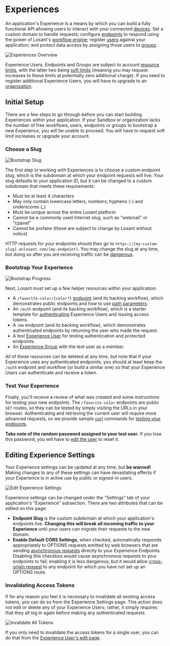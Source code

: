 # Experiences

An application's Experience is a means by which you can build a fully functional API allowing users to interact with your connected [devices](/devices/overview/). Set a custom domain to handle requests; configure [endpoints](/experiences/endpoints/) to respond using the power of Losant's [workflow engine](/workflows/overview/); register [users](/experiences/users/) against your application; and protect data access by assigning those users to [groups](/experiences/groups/).

![Experiences Overview](/images/experiences/experiences-overview.png "Experiences Overview")

Experience Users, Endpoints and Groups are subject to account [resource limits](/organizations/resource-limits/), with the latter two being [soft limits](/organizations/resource-limits/#soft-limited-resources) (meaning you may request increases to these limits at potentially zero additional charge). If you need to register additional Experience Users, you will have to upgrade to an [organization](/organizations/overview/).

## Initial Setup

There are a few steps to go through before you can start building Experiences within your application. If your Sandbox or organization lacks the number of free workflows, users, endpoints or groups to bootstrap a new Experience, you will be unable to proceed. You will have to request soft limit increases or upgrade your account.

### Choose a Slug

![Bootstrap Slug](/images/experiences/bootstrap-slug.png "Bootstrap Slug")

The first step in working with Experiences is to choose a custom endpoint slug, which is the subdomain at which your endpoint requests will live. Your slug defaults to your application ID, but it can be changed to a custom subdomain that meets these requirements:

*   Must be at least 4 characters
*   May only contain lowercase letters, numbers, hyphens (-) and underscores (\_)
*   Must be unique across the entire Losant platform
*   Cannot be a commonly used Internet slug, such as "webmail" or "cpanel"
*   Cannot be profane (these are subject to change by Losant without notice)

HTTP requests for your endpoints should then go to `https://[my-custom-slug].onlosant.com/[my-endpoint]`. You may change the slug at any time, but doing so after you are receiving traffic can be [dangerous](#editing-experience-settings).

### Bootstrap Your Experience

![Bootstrap Progress](/images/experiences/bootstrap-progress.png "Bootstrap Progress")

Next, Losant must set up a few helper resources within your application:

*   A `/favorite-color/{color?}` [endpoint](/experiences/endpoints/) (and its backing workflow), which demonstrates public endpoints and how to use [path parameters](/experiences/endpoints/#route).
*   An `/auth` endpoint (and its backing workflow), which is a starter template for [authenticating](/workflows/experience/authenticate) Experience Users and issuing access tokens.
*   A `/me` endpoint (and its backing workflow), which demonstrates authenticated endpoints by returning the user who made the request.
*   A test [Experience User](/experiences/users/) for testing authentication and protected endpoints.
*   An [Experience Group](/experiences/groups/) with the test user as a member.

All of these resources can be deleted at any time, but note that if your Experience uses any authenticated endpoints, you should at least keep the `/auth` endpoint and workflow (or build a similar one) so that your Experience Users can authenticate and receive a token.

### Test Your Experience

Finally, you'll receive a review of what was created and some instructions for testing your new endpoints. The `/favorite-color`  endpoints are public `GET` routes, so they can be tested by simply visiting the URLs in your browser. Authenticating and retrieving the current user will require more advanced requests, so we provide sample [curl](https://curl.haxx.se/) commands for [testing your endpoints](/experiences/endpoints/#using-endpoints).

**Take note of the random password assigned to your test user.** If you lose this password, you will have to [edit the user](/experiences/users/#required-fields) to reset it.

## Editing Experience Settings

Your Experience settings can be updated at any time, but **be warned!** Making changes to any of these settings can have devastating effects if your Experience is in active use by public or signed-in users.

![Edit Experience Settings](/images/experiences/settings-fields.png "Edit Experience Settings")

Experience settings can be changed under the "Settings" tab of your application's "Experience" subsection. There are two attributes that can be edited on this page:

*   **Endpoint Slug** is the custom subdomain at which your application's endpoints live. **Changing this will break all incoming traffic to your Experience** until your users can migrate their requests to the new domain.
*   **Enable Default CORS Settings**, when checked, automatically responds appropriately to OPTIONS requests emitted by web browsers that are sending [asynchronous requests](https://developer.mozilla.org/en-US/docs/Web/API/XMLHttpRequest/Synchronous_and_Asynchronous_Requests) directly to your Experience Endpoints. Disabling this checkbox would cause asynchronous requests to your endpoints to fail; enabling it is less dangerous, but it would allow [cross-origin request](https://developer.mozilla.org/en-US/docs/Web/HTTP/Access_control_CORS) to any endpoint for which you have not set up an OPTIONS route.

### Invalidating Access Tokens

If for any reason you feel it is necessary to invalidate all existing access tokens, you can do so from the Experience Settings page. This action does not edit or delete any of your Experience Users; rather, it simply requires that they all log in again before making any authenticated requests.

![Invalidate All Tokens](/images/experiences/settings-invalidate-tokens.png "Invalidate All Tokens")

If you only need to invalidate the access tokens for a single user, you can do that from the [Experience User's edit page](/experiences/users/#invalidating-user-tokens).
